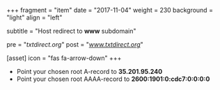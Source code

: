+++
fragment = "item"
date = "2017-11-04"
weight = 230
background = "light"
align = "left"

subtitle = "Host redirect to **www** subdomain"

pre = "*txtdirect.org*"
post = "*www.txtdirect.org*"

[asset]
  icon = "fas fa-arrow-down"
+++

* Point your chosen root A-record to **35.201.95.240**
* Point your chosen root AAAA-record to **2600:1901:0:cdc7:0:0:0:0**
